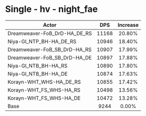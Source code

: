 # Single - hv - night_fae
| Actor | DPS | Increase |
|---|:---:|:---:|
|Dreamweaver-FoB_DrD-HA_DE_RS|11168|20.80%|
|Niya-GI_NTP_BH-HA_DE_RS|10946|18.40%|
|Dreamweaver-FoB_SB_DrD-HA_RS|10907|17.99%|
|Dreamweaver-FoB_SB_DrD-HA_DE|10897|17.88%|
|Niya-GI_NTB_BH-HA_RS|10890|17.80%|
|Niya-GI_NTB_BH-HA_DE|10874|17.63%|
|Korayn-WHT_WHS-HA_DE_RS|10855|17.42%|
|Korayn-WHT_FS_WHS-HA_RS|10498|13.56%|
|Korayn-WHT_FS_WHS-HA_DE|10472|13.28%|
|Base|9244|0.00%|
